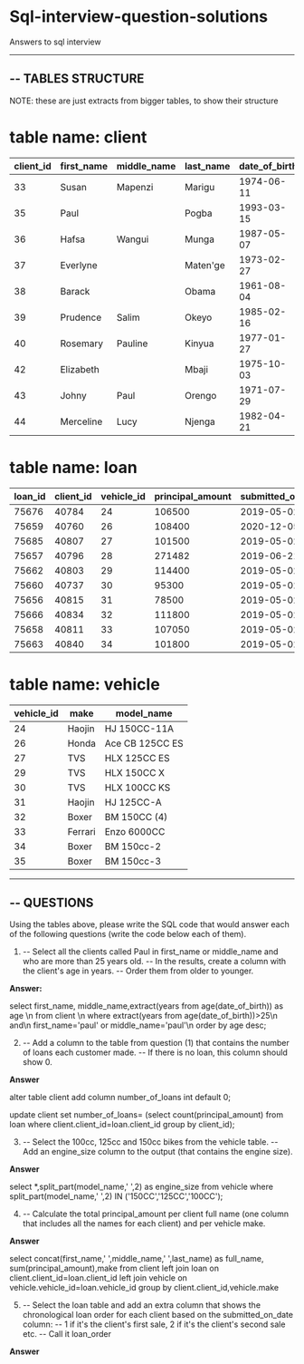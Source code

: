 # Sql-interview-question-solutions
Answers to sql interview

--------------------------------------------------------------------------------
-- TABLES STRUCTURE
--------------------------------------------------------------------------------

NOTE: these are just extracts from bigger tables, to show their structure

  # table name: client 


|client_id|first_name|middle_name|last_name|date_of_birth|
|---------|----------|-----------|---------|-------------|
|33       |Susan     |Mapenzi    |Marigu   |1974-06-11   |
|35       |Paul      |           |Pogba    |1993-03-15   |
|36       |Hafsa     |Wangui     |Munga    |1987-05-07   |
|37       |Everlyne  |           |Maten'ge |1973-02-27   |
|38       |Barack    |           |Obama    |1961-08-04   |
|39       |Prudence  |Salim      |Okeyo    |1985-02-16   |
|40       |Rosemary  |Pauline    |Kinyua   |1977-01-27   |
|42       |Elizabeth |           |Mbaji    |1975-10-03   |
|43       |Johny     |Paul       |Orengo   |1971-07-29   |
|44       |Merceline |Lucy       |Njenga   |1982-04-21   | 

  # table name: loan
  
|loan_id|client_id|vehicle_id|principal_amount|submitted_on_date|
|-------|---------|----------|----------------|-----------------|
|75676  |40784    |24        |106500          |2019-05-02       |
|75659  |40760    |26        |108400          |2020-12-05       |
|75685  |40807    |27        |101500          |2019-05-02       |
|75657  |40796    |28        |271482          |2019-06-21       |
|75662  |40803    |29        |114400          |2019-05-02       |
|75660  |40737    |30        |95300           |2019-05-02       |
|75656  |40815    |31        |78500           |2019-05-02       |
|75666  |40834    |32        |111800          |2019-05-02       |
|75658  |40811    |33        |107050          |2019-05-02       |
|75663  |40840    |34        |101800          |2019-05-02       |

  # table name: vehicle
 
|vehicle_id|make    |model_name      |
|----------|--------|----------------|
|24        |Haojin  |HJ 150CC-11A    |
|26        |Honda   |Ace CB 125CC ES |
|27        |TVS     |HLX 125CC ES    |
|29        |TVS     |HLX 150CC X     |
|30        |TVS     |HLX 100CC KS    |
|31        |Haojin  |HJ 125CC-A      |
|32        |Boxer   |BM 150CC (4)    |   
|33        |Ferrari |Enzo 6000CC     |
|34        |Boxer   |BM 150cc-2      |
|35        |Boxer   |BM 150cc-3      |

--------------------------------------------------------------------------------
-- QUESTIONS
--------------------------------------------------------------------------------

Using the tables above, please write the SQL code that would answer each of the following questions (write the code below each of them).

1. -- Select all the clients called Paul in first_name or middle_name and who are more than 25 years old.
   -- In the results, create a column with the client's age in years. 
   -- Order them from older to younger.
   
**Answer:**

select first_name, middle_name,extract(years from age(date_of_birth)) as age \n
from client \n
where extract(years from age(date_of_birth))>25\n
and\n
first_name='paul' or middle_name='paul'\n
order by age desc;
    
2. -- Add a column to the table from question (1) that contains the number of loans each customer made.
   -- If there is no loan, this column should show 0.
   
**Answer**

alter table client
add column number_of_loans int 
default 0;

update client
set number_of_loans= (select count(principal_amount)
from loan where client.client_id=loan.client_id
group by client_id);

3. -- Select the 100cc, 125cc and 150cc bikes from the vehicle table.
   -- Add an engine_size column to the output (that contains the engine size).
   
 **Answer**
 
 select *,split_part(model_name,' ',2) as engine_size
from vehicle
where
split_part(model_name,' ',2) IN ('150CC','125CC','100CC');


4. -- Calculate the total principal_amount per client full name (one column that includes all the names for each client) and per vehicle make.

**Answer**

select concat(first_name,' ',middle_name,' ',last_name) as full_name,
sum(principal_amount),make
from client
left join loan on client.client_id=loan.client_id
left join vehicle on vehicle.vehicle_id=loan.vehicle_id
group by client.client_id,vehicle.make


5. -- Select the loan table and add an extra column that shows the chronological loan order for each client based on the submitted_on_date column: 
   -- 1 if it's the client's first sale, 2 if it's the client's second sale etc.
   -- Call it loan_order

**Answer**
